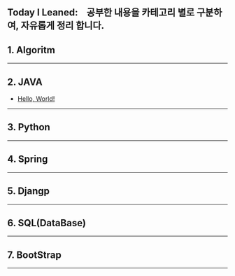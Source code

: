 ## Today I Leaned: &nbsp;&nbsp;  공부한 내용을 카테고리 별로 구분하여, 자유롭게 정리 합니다.
## 1. Algoritm
***
## 2. JAVA
  * [Hello, World!](https://github.com/flowermisty/T.I.L/blob/master/2.JAVA/HelloWorld.md)
***
## 3. Python
***
## 4. Spring
***
## 5. Djangp
***
## 6. SQL(DataBase)
***
## 7. BootStrap
***

